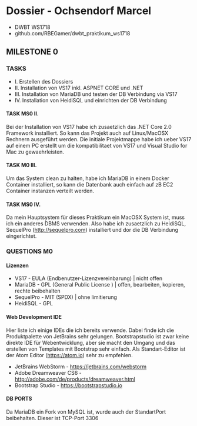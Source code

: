 # Dossier - Ochsendorf Marcel

* DWBT WS1718
* github.com/RBEGamer/dwbt_praktikum_ws1718


## MILESTONE 0

### TASKS
* I. Erstellen des Dossiers
* II. Installation von VS17 inkl. ASPNET CORE und .NET
* III. Installation von MariaDB und testen der DB Verbindung via VS17
* IV. Installation von HeidiSQL und einrichten der DB Verbindung


#### TASK MS0 II.
Bei der Installation von VS17 habe ich zusaetzlich das .NET Core 2.0 Framework installiert.
So kann das Projekt auch auf Linux/MacOSX Rechnern ausgeführt werden.
Die initiale Projektmappe habe ich ueber VS17 auf einem PC erstellt um die kompatibilitaet von VS17 und Visual Studio for Mac zu gewaehrleisten.

#### TASK M0 III.
Um das System clean zu halten, habe ich MariaDB in einem Docker Container installiert, so kann die Datenbank auch einfach auf zB EC2 Container instanzen verteilt werden.

#### TASK MS0 IV.
Da mein Hauptsystem für dieses Praktikum ein MacOSX System ist, muss ich ein anderes DBMS verwenden.
Also habe ich zusaetzlich zu HeidiSQL, SequelPro (http://sequelpro.com) installiert und dor die DB Verbindung eingerichtet.

### QUESTIONS M0

#### Lizenzen
* VS17 - EULA (Endbenutzer-Lizenzvereinbarung) | nicht offen
* MariaDB - GPL (General Public License ) | offen, bearbeiten, kopieren, rechte beibehalten
* SequelPro - MIT (SPDX) | ohne limitierung
* HeidiSQL - GPL

#### Web Development IDE
Hier liste ich einige IDEs die ich bereits verwende. Dabei finde ich die Produktpalette von JetBrains sehr gelungen. Bootstrapstudio ist zwar keine direkte IDE für Webentwicklung, aber sie macht den Umgang und das erstellen von Templates mit Bootstrap sehr einfach. Als Standart-Editor ist der Atom Editor (https://atom.io) sehr zu empfehlen.

* JetBrains WebStorm - https://jetbrains.com/webstorm
* Adobe Dreamweaver CS6 -  http://adobe.com/de/products/dreamweaver.html
* Bootstrap Studio -  https://bootstrapstudio.io



#### DB PORTS
Da MariaDB ein Fork von MySQL ist, wurde auch der StandartPort beibehalten. Dieser ist TCP-Port 3306
